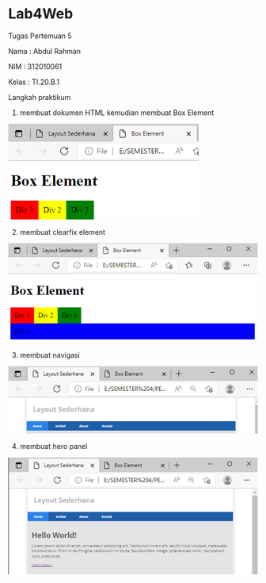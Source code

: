 # Lab4Web
Tugas Pertemuan 5

Nama : Abdul Rahman

NIM : 312010061

Kelas : TI.20.B.1


Langkah praktikum 

1. membuat dokumen HTML kemudian membuat Box Element

![pictures](pictures/1.PNG)


2. membuat clearfix element

![pictures](pictures/2.PNG)

3. membuat navigasi

![pictures](pictures/4.PNG)

4. membuat hero panel

![pictures](pictures/5.PNG)



